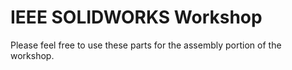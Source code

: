 # IEEE SOLIDWORKS Workshop

Please feel free to use these parts for the assembly portion of the workshop.
